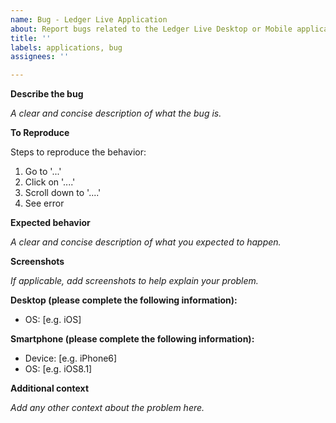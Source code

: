```yaml
---
name: Bug - Ledger Live Application
about: Report bugs related to the Ledger Live Desktop or Mobile applications.
title: ''
labels: applications, bug
assignees: ''

---
```


**Describe the bug**

_A clear and concise description of what the bug is._

**To Reproduce**

Steps to reproduce the behavior:
1. Go to '...'
2. Click on '....'
3. Scroll down to '....'
4. See error

**Expected behavior**

_A clear and concise description of what you expected to happen._

**Screenshots**

_If applicable, add screenshots to help explain your problem._

**Desktop (please complete the following information):**
 - OS: [e.g. iOS]

**Smartphone (please complete the following information):**
 - Device: [e.g. iPhone6]
 - OS: [e.g. iOS8.1]

**Additional context**

_Add any other context about the problem here._
